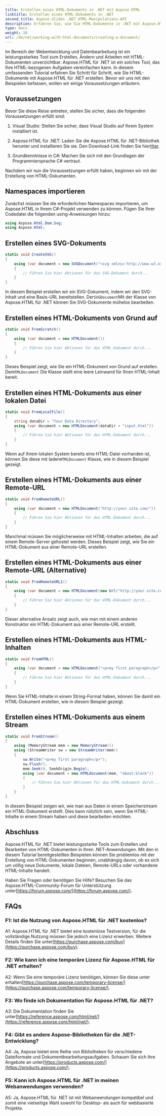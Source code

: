 ```yaml
---
title: Erstellen eines HTML-Dokuments in .NET mit Aspose.HTML
linktitle: Erstellen eines HTML-Dokuments in .NET
second_title: Aspose.Slides .NET HTML-Manipulations-API
description: Erfahren Sie, wie Sie HTML-Dokumente in .NET mit Aspose.HTML erstellen, von Grund auf oder über URLs. Ein umfassendes Tutorial für Webentwickler.
type: docs
weight: 10
url: /de/net/working-with-html-documents/creating-a-document/
---
```


Im Bereich der Webentwicklung und Datenbearbeitung ist ein leistungsstarkes Tool zum Erstellen, Ändern und Arbeiten mit HTML-Dokumenten unverzichtbar. Aspose.HTML für .NET ist ein solches Tool, das Ihre HTML-bezogenen Aufgaben vereinfachen kann. In diesem umfassenden Tutorial erfahren Sie Schritt für Schritt, wie Sie HTML-Dokumente mit Aspose.HTML für .NET erstellen. Bevor wir uns mit den Beispielen befassen, wollen wir einige Voraussetzungen erläutern.

## Voraussetzungen

Bevor Sie diese Reise antreten, stellen Sie sicher, dass die folgenden Voraussetzungen erfüllt sind:

1. Visual Studio: Stellen Sie sicher, dass Visual Studio auf Ihrem System installiert ist.

2.  Aspose.HTML für .NET: Laden Sie die Aspose.HTML für .NET-Bibliothek herunter und installieren Sie sie. Den Download-Link finden Sie hier[Hier](https://releases.aspose.com/html/net/).

3. Grundkenntnisse in C#: Machen Sie sich mit den Grundlagen der Programmiersprache C# vertraut.

Nachdem wir nun die Voraussetzungen erfüllt haben, beginnen wir mit der Erstellung von HTML-Dokumenten.

## Namespaces importieren

Zunächst müssen Sie die erforderlichen Namespaces importieren, um Aspose.HTML in Ihrem C#-Projekt verwenden zu können. Fügen Sie Ihrer Codedatei die folgenden using-Anweisungen hinzu:

```csharp
using Aspose.Html.Dom.Svg;
using Aspose.Html;
```

## Erstellen eines SVG-Dokuments

```csharp
static void CreateSVG()
{
    using (var document = new SVGDocument("<svg xmlns='http://www.w3.org/2000/svg'><circle cx='50' cy='50' r='40'/></svg>", "about:blank"))
    {
        // Führen Sie hier Aktionen für das SVG-Dokument durch...
    }
}
```

 In diesem Beispiel erstellen wir ein SVG-Dokument, indem wir den SVG-Inhalt und eine Basis-URL bereitstellen. Der`SVGDocument`Mit der Klasse von Aspose.HTML für .NET können Sie SVG-Dokumente mühelos bearbeiten.

## Erstellen eines HTML-Dokuments von Grund auf

```csharp
static void FromScratch()
{
    using (var document = new HTMLDocument())
    {
        // Führen Sie hier Aktionen für das HTML-Dokument durch...
    }
}
```

 Dieses Beispiel zeigt, wie Sie ein HTML-Dokument von Grund auf erstellen. Der`HTMLDocument` Die Klasse stellt eine leere Leinwand für Ihren HTML-Inhalt bereit.

## Erstellen eines HTML-Dokuments aus einer lokalen Datei

```csharp
static void FromLocalFile()
{
    string dataDir = "Your Data Directory";
    using (var document = new HTMLDocument(dataDir + "input.html"))
    {
        // Führen Sie hier Aktionen für das HTML-Dokument durch...
    }
}
```

 Wenn auf Ihrem lokalen System bereits eine HTML-Datei vorhanden ist, können Sie diese mit laden`HTMLDocument` Klasse, wie in diesem Beispiel gezeigt.

## Erstellen eines HTML-Dokuments aus einer Remote-URL

```csharp
static void FromRemoteURL()
{
    using (var document = new HTMLDocument("http://your.site.com/"))
    {
        // Führen Sie hier Aktionen für das HTML-Dokument durch...
    }
}
```

Manchmal müssen Sie möglicherweise mit HTML-Inhalten arbeiten, die auf einem Remote-Server gehostet werden. Dieses Beispiel zeigt, wie Sie ein HTML-Dokument aus einer Remote-URL erstellen.

## Erstellen eines HTML-Dokuments aus einer Remote-URL (Alternative)

```csharp
static void FromRemoteURL1()
{
    using (var document = new HTMLDocument(new Url("http://your.site.com/")))
    {
        // Führen Sie hier Aktionen für das HTML-Dokument durch...
    }
}
```

Dieser alternative Ansatz zeigt auch, wie man mit einem anderen Konstruktor ein HTML-Dokument aus einer Remote-URL erstellt.

## Erstellen eines HTML-Dokuments aus HTML-Inhalten

```csharp
static void FromHTML()
{
    using (var document = new HTMLDocument("<p>my first paragraph</p>", "."))
    {
        // Führen Sie hier Aktionen für das HTML-Dokument durch...
    }
}
```

Wenn Sie HTML-Inhalte in einem String-Format haben, können Sie damit ein HTML-Dokument erstellen, wie in diesem Beispiel gezeigt.

## Erstellen eines HTML-Dokuments aus einem Stream

```csharp
static void FromStream()
{
    using (MemoryStream mem = new MemoryStream())
    using (StreamWriter sw = new StreamWriter(mem))
    {
        sw.Write("<p>my first paragraph</p>");
        sw.Flush();
        mem.Seek(0, SeekOrigin.Begin);
        using (var document = new HTMLDocument(mem, "about:blank"))
        {
            // Führen Sie hier Aktionen für das HTML-Dokument durch...
        }
    }
}
```

In diesem Beispiel zeigen wir, wie man aus Daten in einem Speicherstream ein HTML-Dokument erstellt. Dies kann nützlich sein, wenn Sie HTML-Inhalte in einem Stream haben und diese bearbeiten möchten.

## Abschluss

Aspose.HTML für .NET bietet leistungsstarke Tools zum Erstellen und Bearbeiten von HTML-Dokumenten in Ihren .NET-Anwendungen. Mit den in diesem Tutorial bereitgestellten Beispielen können Sie problemlos mit der Erstellung von HTML-Dokumenten beginnen, unabhängig davon, ob es sich um völlig neue Dokumente, lokale Dateien, Remote-URLs oder vorhandene HTML-Inhalte handelt.

 Haben Sie Fragen oder benötigen Sie Hilfe? Besuchen Sie das Aspose.HTML-Community-Forum für Unterstützung unter[https://forum.aspose.com/](https://forum.aspose.com/).

## FAQs

### F1: Ist die Nutzung von Aspose.HTML für .NET kostenlos?
 A1: Aspose.HTML für .NET bietet eine kostenlose Testversion, für die vollständige Nutzung müssen Sie jedoch eine Lizenz erwerben. Weitere Details finden Sie unter[https://purchase.aspose.com/buy](https://purchase.aspose.com/buy).

### F2: Wie kann ich eine temporäre Lizenz für Aspose.HTML für .NET erhalten?
 A2: Wenn Sie eine temporäre Lizenz benötigen, können Sie diese unter erhalten[https://purchase.aspose.com/temporary-license/](https://purchase.aspose.com/temporary-license/).

### F3: Wo finde ich Dokumentation für Aspose.HTML für .NET?
 A3: Die Dokumentation finden Sie unter[https://reference.aspose.com/html/net/](https://reference.aspose.com/html/net/).

### F4: Gibt es andere Aspose-Bibliotheken für die .NET-Entwicklung?
 A4: Ja, Aspose bietet eine Reihe von Bibliotheken für verschiedene Dateiformate und Dokumentbearbeitungsaufgaben. Schauen Sie sich ihre Angebote an unter[https://products.aspose.com/](https://products.aspose.com/).

### F5: Kann ich Aspose.HTML für .NET in meinen Webanwendungen verwenden?
A5: Ja, Aspose.HTML für .NET ist mit Webanwendungen kompatibel und somit eine vielseitige Wahl sowohl für Desktop- als auch für webbasierte Projekte.
